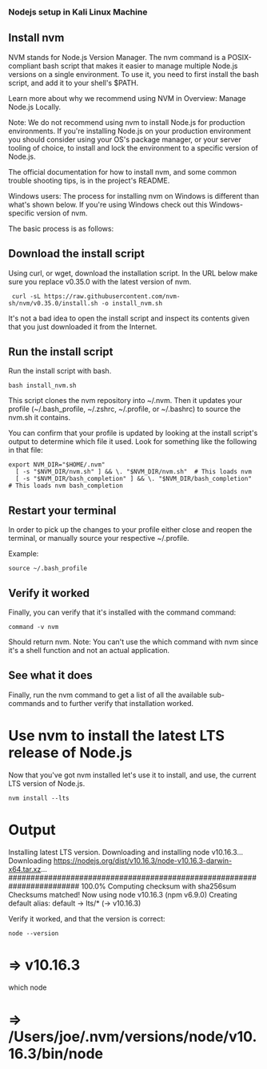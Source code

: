 ### Nodejs setup in Kali Linux Machine


## Install nvm


NVM stands for Node.js Version Manager. The nvm command is a POSIX-compliant bash script that makes it easier to manage multiple Node.js versions on a single environment. To use it, you need to first install the bash script, and add it to your shell's $PATH.

Learn more about why we recommend using NVM in Overview: Manage Node.js Locally.

Note: We do not recommend using nvm to install Node.js for production environments. If you're installing Node.js on your production environment you should consider using your OS's package manager, or your server tooling of choice, to install and lock the environment to a specific version of Node.js.

The official documentation for how to install nvm, and some common trouble shooting tips, is in the project's README.

Windows users: The process for installing nvm on Windows is different than what's shown below. If you're using Windows check out this Windows-specific version of nvm.

The basic process is as follows:

## Download the install script

Using curl, or wget, download the installation script. In the URL below make sure you replace v0.35.0 with the latest version of nvm.

```
 curl -sL https://raw.githubusercontent.com/nvm-sh/nvm/v0.35.0/install.sh -o install_nvm.sh
```

It's not a bad idea to open the install script and inspect its contents given that you just downloaded it from the Internet.

## Run the install script

Run the install script with bash.

```
bash install_nvm.sh
```

This script clones the nvm repository into ~/.nvm. Then it updates your profile (~/.bash_profile, ~/.zshrc, ~/.profile, or ~/.bashrc) to source the nvm.sh it contains.

You can confirm that your profile is updated by looking at the install script's output to determine which file it used. Look for something like the following in that file:

```
export NVM_DIR="$HOME/.nvm"
  [ -s "$NVM_DIR/nvm.sh" ] && \. "$NVM_DIR/nvm.sh"  # This loads nvm
  [ -s "$NVM_DIR/bash_completion" ] && \. "$NVM_DIR/bash_completion"  # This loads nvm bash_completion
```
  
## Restart your terminal
In order to pick up the changes to your profile either close and reopen the terminal, or manually source your respective ~/.profile.

Example:

```
source ~/.bash_profile
```

## Verify it worked
Finally, you can verify that it's installed with the command command:

```
command -v nvm
```

Should return nvm. Note: You can't use the which command with nvm since it's a shell function and not an actual application.

## See what it does

Finally, run the nvm command to get a list of all the available sub-commands and to further verify that installation worked.

# Use nvm to install the latest LTS release of Node.js
Now that you've got nvm installed let's use it to install, and use, the current LTS version of Node.js.

```
nvm install --lts
```

# Output
Installing latest LTS version.
Downloading and installing node v10.16.3...
Downloading https://nodejs.org/dist/v10.16.3/node-v10.16.3-darwin-x64.tar.xz...
######################################################################## 100.0%
Computing checksum with sha256sum
Checksums matched!
Now using node v10.16.3 (npm v6.9.0)
Creating default alias: default -> lts/* (-> v10.16.3)
<br>

Verify it worked, and that the version is correct:

```
node --version
```

# => v10.16.3
which node
# => /Users/joe/.nvm/versions/node/v10.16.3/bin/node
